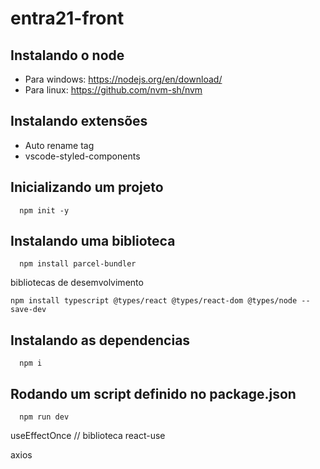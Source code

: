 # entra21-front

## Instalando o node
- Para windows: https://nodejs.org/en/download/
- Para linux: https://github.com/nvm-sh/nvm

## Instalando extensões
- Auto rename tag
- vscode-styled-components

## Inicializando um projeto
```
  npm init -y
```

## Instalando uma biblioteca
```
  npm install parcel-bundler
```

bibliotecas de desemvolvimento
```
npm install typescript @types/react @types/react-dom @types/node --save-dev
```

## Instalando as dependencias
```
  npm i
```

## Rodando um script definido no package.json
```
  npm run dev
```

useEffectOnce
// biblioteca react-use

axios